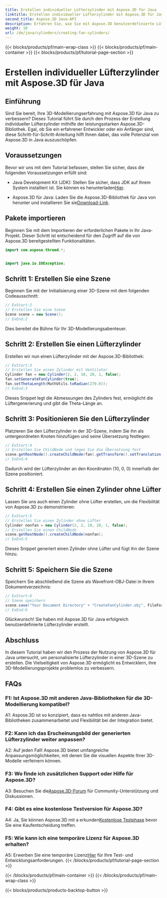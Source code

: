 ```yaml
---
title: Erstellen individueller Lüfterzylinder mit Aspose.3D für Java
linktitle: Erstellen individueller Lüfterzylinder mit Aspose.3D für Java
second_title: Aspose.3D Java-API
description: Erfahren Sie, wie Sie mit Aspose.3D benutzerdefinierte Lüfterzylinder in Java erstellen. Verbessern Sie Ihr 3D-Modellierungsspiel mühelos.
weight: 10
url: /de/java/cylinders/creating-fan-cylinders/
---
```


{{< blocks/products/pf/main-wrap-class >}}
{{< blocks/products/pf/main-container >}}
{{< blocks/products/pf/tutorial-page-section >}}

# Erstellen individueller Lüfterzylinder mit Aspose.3D für Java

## Einführung

Sind Sie bereit, Ihre 3D-Modellierungserfahrung mit Aspose.3D für Java zu verbessern? Dieses Tutorial führt Sie durch den Prozess der Erstellung individueller Lüfterzylinder mithilfe der leistungsstarken Aspose.3D-Bibliothek. Egal, ob Sie ein erfahrener Entwickler oder ein Anfänger sind, diese Schritt-für-Schritt-Anleitung hilft Ihnen dabei, das volle Potenzial von Aspose.3D in Java auszuschöpfen.

## Voraussetzungen

Bevor wir uns mit dem Tutorial befassen, stellen Sie sicher, dass die folgenden Voraussetzungen erfüllt sind:

- Java Development Kit (JDK): Stellen Sie sicher, dass JDK auf Ihrem System installiert ist. Sie können es herunterladen[Hier](https://www.oracle.com/java/technologies/javase-downloads.html).

-  Aspose.3D für Java: Laden Sie die Aspose.3D-Bibliothek für Java von herunter und installieren Sie sie[Download-Link](https://releases.aspose.com/3d/java/).

## Pakete importieren

Beginnen Sie mit dem Importieren der erforderlichen Pakete in Ihr Java-Projekt. Dieser Schritt ist entscheidend für den Zugriff auf die von Aspose.3D bereitgestellten Funktionalitäten.

```java
import com.aspose.threed.*;


import java.io.IOException;
```

## Schritt 1: Erstellen Sie eine Szene

Beginnen Sie mit der Initialisierung einer 3D-Szene mit dem folgenden Codeausschnitt:

```java
// ExStart:2
// Erstellen Sie eine Szene
Scene scene = new Scene();
// ExEnd:2
```

Dies bereitet die Bühne für Ihr 3D-Modellierungsabenteuer.

## Schritt 2: Erstellen Sie einen Lüfterzylinder

Erstellen wir nun einen Lüfterzylinder mit der Aspose.3D-Bibliothek:

```java
// ExStart:3
// Erstellen Sie einen Zylinder mit Ventilator
Cylinder fan = new Cylinder(2, 2, 10, 20, 1, false);
fan.setGenerateFanCylinder(true);
fan.setThetaLength(MathUtils.toRadian(270.0));
// ExEnd:3
```

Dieses Snippet legt die Abmessungen des Zylinders fest, ermöglicht die Lüftergenerierung und gibt die Theta-Länge an.

## Schritt 3: Positionieren Sie den Lüfterzylinder

Platzieren Sie den Lüfterzylinder in der 3D-Szene, indem Sie ihn als untergeordneten Knoten hinzufügen und seine Übersetzung festlegen:

```java
// ExStart:4
// Erstellen Sie ChildNode und legen Sie die Übersetzung fest
scene.getRootNode().createChildNode(fan).getTransform().setTranslation(10, 0, 0);
// ExEnd:4
```

Dadurch wird der Lüfterzylinder an den Koordinaten (10, 0, 0) innerhalb der Szene positioniert.

## Schritt 4: Erstellen Sie einen Zylinder ohne Lüfter

Lassen Sie uns auch einen Zylinder ohne Lüfter erstellen, um die Flexibilität von Aspose.3D zu demonstrieren:

```java
// ExStart:5
// Erstellen Sie einen Zylinder ohne Lüfter
Cylinder nonfan = new Cylinder(2, 2, 10, 20, 1, false);
// Erstellen Sie einen ChildNode
scene.getRootNode().createChildNode(nonfan);
// ExEnd:5
```

Dieses Snippet generiert einen Zylinder ohne Lüfter und fügt ihn der Szene hinzu.

## Schritt 5: Speichern Sie die Szene

Speichern Sie abschließend die Szene als Wavefront-OBJ-Datei in Ihrem Dokumentverzeichnis:

```java
// ExStart:6
// Szene speichern
scene.save("Your Document Directory" + "CreateFanCylinder.obj", FileFormat.WAVEFRONTOBJ);
// ExEnd:6
```

Glückwunsch! Sie haben mit Aspose.3D für Java erfolgreich benutzerdefinierte Lüfterzylinder erstellt.

## Abschluss

In diesem Tutorial haben wir den Prozess der Nutzung von Aspose.3D für Java untersucht, um personalisierte Lüfterzylinder in einer 3D-Szene zu erstellen. Die Vielseitigkeit von Aspose.3D ermöglicht es Entwicklern, ihre 3D-Modellierungsprojekte problemlos zu verbessern.

## FAQs

### F1: Ist Aspose.3D mit anderen Java-Bibliotheken für die 3D-Modellierung kompatibel?

A1: Aspose.3D ist so konzipiert, dass es nahtlos mit anderen Java-Bibliotheken zusammenarbeitet und Flexibilität bei der Integration bietet.

### F2: Kann ich das Erscheinungsbild der generierten Lüfterzylinder weiter anpassen?

A2: Auf jeden Fall! Aspose.3D bietet umfangreiche Anpassungsmöglichkeiten, mit denen Sie die visuellen Aspekte Ihrer 3D-Modelle verfeinern können.

### F3: Wo finde ich zusätzlichen Support oder Hilfe für Aspose.3D?

 A3: Besuchen Sie die[Aspose.3D-Forum](https://forum.aspose.com/c/3d/18) für Community-Unterstützung und Diskussionen.

### F4: Gibt es eine kostenlose Testversion für Aspose.3D?

 A4: Ja, Sie können Aspose.3D mit a erkunden[Kostenlose Testphase](https://releases.aspose.com/) bevor Sie eine Kaufentscheidung treffen.

### F5: Wie kann ich eine temporäre Lizenz für Aspose.3D erhalten?

 A5: Erwerben Sie eine temporäre Lizenz[Hier](https://purchase.aspose.com/temporary-license/) für Ihre Test- und Entwicklungsanforderungen.
{{< /blocks/products/pf/tutorial-page-section >}}

{{< /blocks/products/pf/main-container >}}
{{< /blocks/products/pf/main-wrap-class >}}

{{< blocks/products/products-backtop-button >}}
